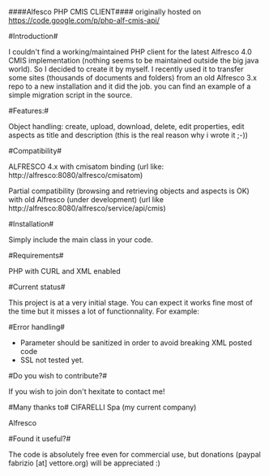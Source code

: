 
####Alfesco PHP CMIS CLIENT####
originally hosted on https://code.google.com/p/php-alf-cmis-api/

#Introduction#

I couldn't find a working/maintained PHP client for the latest Alfresco 4.0 CMIS implementation (nothing seems to be maintained outside the big java world).
So I decided to create it by myself.
I recently used it to transfer some sites (thousands of documents and folders) from an old Alfresco 3.x repo to a new installation and it did the job.
you can find an example of a simple migration script in the source.

#Features:#

Object handling: create, upload, download, delete, edit properties, edit aspects as title and description (this is the real reason why i wrote it ;-))

#Compatibility#

ALFRESCO 4.x with cmisatom binding
(url like: http://alfresco:8080/alfresco/cmisatom) 

Partial compatibility (browsing and retrieving objects and aspects is OK) with old Alfresco (under development) 
(url like http://alfresco:8080/alfresco/service/api/cmis)

#Installation#

Simply include the main class in your code.

#Requirements#

PHP with CURL and XML enabled

#Current status#

This project is at a very initial stage. You can expect it works fine most of the time but it misses a lot of functionnality.
For example:

#Error handling#

* Parameter should be sanitized in order to avoid breaking XML posted code
* SSL not tested yet.

#Do you wish to contribute?#

If you wish to join don't hexitate to contact me!

#Many thanks to#
CIFARELLI Spa (my current company)

Alfresco

#Found it useful?#

The code is absolutely free even for commercial use, but donations (paypal fabrizio [at] vettore.org) will be appreciated :) 
